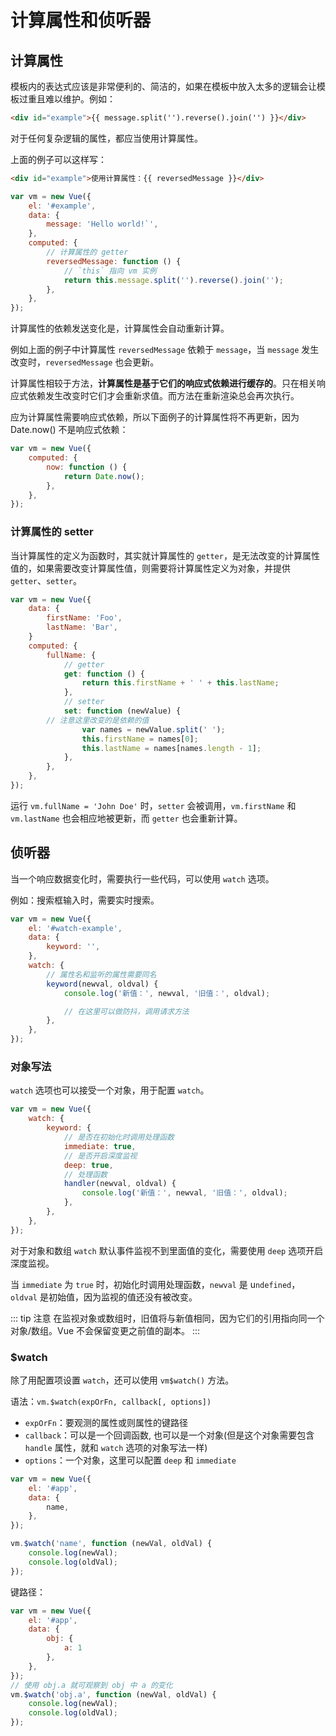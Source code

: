 # 计算属性和侦听器

## 计算属性

模板内的表达式应该是非常便利的、简洁的，如果在模板中放入太多的逻辑会让模板过重且难以维护。例如：

```html
<div id="example">{{ message.split('').reverse().join('') }}</div>
```

对于任何复杂逻辑的属性，都应当使用计算属性。

上面的例子可以这样写：

```html
<div id="example">使用计算属性：{{ reversedMessage }}</div>
```

```js
var vm = new Vue({
	el: '#example',
	data: {
		message: 'Hello world!`',
	},
	computed: {
		// 计算属性的 getter
		reversedMessage: function () {
			// `this` 指向 vm 实例
			return this.message.split('').reverse().join('');
		},
	},
});
```

计算属性的依赖发送变化是，计算属性会自动重新计算。

例如上面的例子中计算属性 `reversedMessage` 依赖于 `message`，当 `message` 发生改变时，`reversedMessage` 也会更新。

计算属性相较于方法，**计算属性是基于它们的响应式依赖进行缓存的**。只在相关响应式依赖发生改变时它们才会重新求值。而方法在重新渲染总会再次执行。

应为计算属性需要响应式依赖，所以下面例子的计算属性将不再更新，因为 Date.now() 不是响应式依赖：

```js
var vm = new Vue({
	computed: {
		now: function () {
			return Date.now();
		},
	},
});
```

### 计算属性的 setter

当计算属性的定义为函数时，其实就计算属性的 `getter`，是无法改变的计算属性值的，如果需要改变计算属性值，则需要将计算属性定义为对象，并提供 `getter`、`setter`。

```js
var vm = new Vue({
	data: {
		firstName: 'Foo',
		lastName: 'Bar',
	}
	computed: {
		fullName: {
			// getter
			get: function () {
				return this.firstName + ' ' + this.lastName;
			},
			// setter
			set: function (newValue) {
        // 注意这里改变的是依赖的值
				var names = newValue.split(' ');
				this.firstName = names[0];
				this.lastName = names[names.length - 1];
			},
		},
	},
});
```

运行 `vm.fullName = 'John Doe'` 时，`setter` 会被调用，`vm.firstName` 和 `vm.lastName` 也会相应地被更新，而 `getter` 也会重新计算。

## 侦听器

当一个响应数据变化时，需要执行一些代码，可以使用 `watch` 选项。

例如：搜索框输入时，需要实时搜索。

```js
var vm = new Vue({
	el: '#watch-example',
	data: {
		keyword: '',
	},
	watch: {
		// 属性名和监听的属性需要同名
		keyword(newval, oldval) {
			console.log('新值：', newval, '旧值：', oldval);

			// 在这里可以做防抖，调用请求方法
		},
	},
});
```

### 对象写法

`watch` 选项也可以接受一个对象，用于配置 `watch`。

```js
var vm = new Vue({
	watch: {
		keyword: {
			// 是否在初始化时调用处理函数
			immediate: true,
			// 是否开启深度监视
			deep: true,
			// 处理函数
			handler(newval, oldval) {
				console.log('新值：', newval, '旧值：', oldval);
			},
		},
	},
});
```

对于对象和数组 `watch` 默认事件监视不到里面值的变化，需要使用 `deep` 选项开启深度监视。

当 `immediate` 为 `true` 时，初始化时调用处理函数，`newval` 是 u`ndefined`，`oldval` 是初始值，因为监视的值还没有被改变。

::: tip 注意
在监视对象或数组时，旧值将与新值相同，因为它们的引用指向同一个对象/数组。Vue 不会保留变更之前值的副本。
:::

### $watch

除了用配置项设置 `watch`，还可以使用 `vm$watch()` 方法。

语法：`vm.$watch(expOrFn, callback[, options])`

-   `expOrFn`：要观测的属性或则属性的键路径
-   `callback`：可以是一个回调函数, 也可以是一个对象(但是这个对象需要包含 `handle` 属性，就和 `watch` 选项的对象写法一样)
-   `options`：一个对象，这里可以配置 `deep` 和 `immediate`

```js
var vm = new Vue({
	el: '#app',
	data: {
		name,
	},
});

vm.$watch('name', function (newVal, oldVal) {
	console.log(newVal);
	console.log(oldVal);
});
```
键路径：

```js
var vm = new Vue({
	el: '#app',
	data: {
		obj: {
			a: 1
		},
	},
});
// 使用 obj.a 就可观察到 obj 中 a 的变化
vm.$watch('obj.a', function (newVal, oldVal) {
	console.log(newVal);
	console.log(oldVal);
});
```
